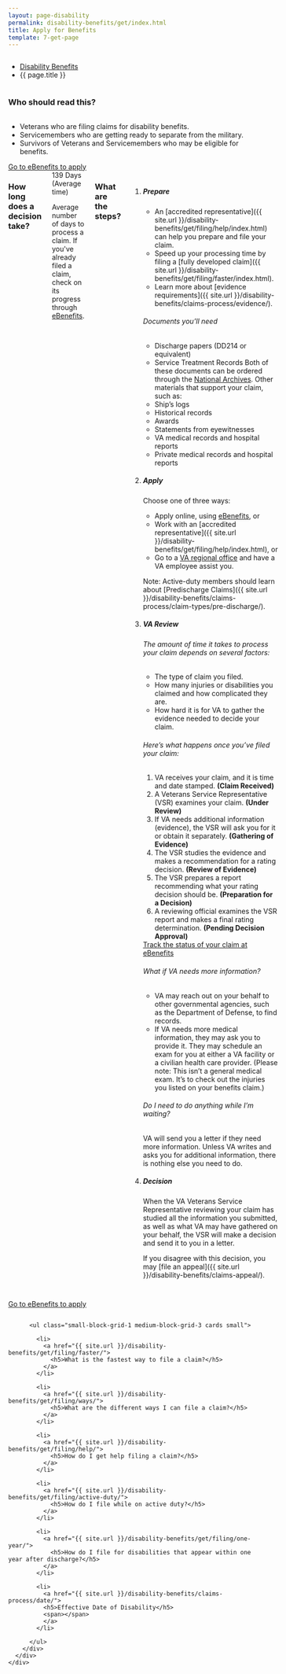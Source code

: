```yaml
---
layout: page-disability
permalink: disability-benefits/get/index.html
title: Apply for Benefits
template: 7-get-page
---
```


<div class="splash">
<div class="row">
<div class="small-12 columns">
<ul class="breadcrumbs" role="menubar" aria-label="Primary">
<li class="parent"><a href="{{ site.url }}/disability-benefits/">Disability Benefits</a></li>
<li class="active">{{ page.title }}</li>
</ul>
</div>
</div>
</div>

<div class="main interior" role="main" markdown="0">
<div class="section one" markdown="0">
<div class="row" markdown="0">
<div class="small-12 columns"  markdown="1">

### Who should read this?

</div>

<div class="small-8 columns"  markdown="1">

- Veterans who are filing claims for disability benefits.
- Servicemembers who are getting ready to separate from the military.
- Survivors of Veterans and Servicemembers who may be eligible for benefits.

</div>

<div class="small-4 columns actions">
<a class="usa-button-primary start" href="https://www.ebenefits.va.gov/ebenefits/homepage">Go to eBenefits to apply</a>
</div>

</div>
</div>

<div class="row" markdown="0">
<div class="small-12 columns"  markdown="1">

### How long does a decision take?

<div class="row" markdown="0">
<div class="small-12 medium-2 columns"  markdown="0">

<div class="card information" markdown="0">
<span class="number" markdown="0">139</span>
<span class="description" markdown="0">Days</span>
<span class="heading" markdown="0">(Average time)</span>

</div>

</div>

<div class="small-12 medium-10 columns">

<div markdown="1">

Average number of days to process a claim. If you've already filed a claim, check on its progress through [eBenefits](https://www.ebenefits.va.gov/ebenefits/about/feature?feature=compensation-pension-claim-status).

</div>
</div>
</div>

<div class="row" markdown="0">
<div class="small-12 columns divider margin top"  markdown="1">

### What are the steps?

<ol class="process">
<li class="step one wow fadeIn animated">

<div markdown="1">

##### Prepare

- An [accredited representative]({{ site.url }}/disability-benefits/get/filing/help/index.html) can help you prepare and file your claim.
- Speed up your processing time by filing a [fully developed claim]({{ site.url }}/disability-benefits/get/filing/faster/index.html).
- Learn more about [evidence requirements]({{ site.url }}/disability-benefits/claims-process/evidence/).

</div>

<div class="feature" markdown="1">

###### Documents you’ll need

- Discharge papers (DD214 or equivalent)
- Service Treatment Records
Both of these documents can be ordered through the [National Archives]( https://www.archives.gov/veterans/military-service-records/).
Other materials that support your claim, such as:
- Ship’s logs
- Historical records
- Awards
- Statements from eyewitnesses
- VA medical records and hospital reports
- Private medical records and hospital reports

</div>

</li>

<li class="step two wow fadeIn animated">

<div markdown="1">

##### Apply

Choose one of three ways:

- Apply online, using [eBenefits]( https://www.ebenefits.va.gov/ebenefits/about/feature?feature=disability-compensation), or
- Work with an [accredited representative]({{ site.url }}/disability-benefits/get/filing/help/index.html), or
- Go to a [VA regional office](http://www.benefits.va.gov/benefits/offices.asp) and have a VA employee assist you.

Note: Active-duty members should learn about [Predischarge Claims]({{ site.url }}/disability-benefits/claims-process/claim-types/pre-discharge/).

</div>

</li>

<li class="step three wow fadeIn animated">

<div markdown="1">

##### VA Review

###### The amount of time it takes to process your claim depends on several factors:

- The type of claim you filed.
- How many injuries or disabilities you claimed and how complicated they are.
- How hard it is for VA to gather the evidence needed to decide your claim.

</div>


<div class="feature" markdown="1">

###### Here’s what happens once you’ve filed your claim:

1. VA receives your claim, and it is time and date stamped. **(Claim Received)**
2. A Veterans Service Representative (VSR) examines your claim. **(Under Review)**
3. If VA needs additional information (evidence), the VSR will ask you for it or obtain it separately. **(Gathering of Evidence)**
4. The VSR studies the evidence and makes a recommendation for a rating decision.
**(Review of Evidence)**
5. The VSR prepares a report recommending what your rating decision should be. **(Preparation for a Decision)**
6. A reviewing official examines the VSR report and makes a final rating determination.
**(Pending Decision Approval)**

</div>

<div class="actions">
<a href="https://www.ebenefits.va.gov/ebenefits/about/feature?feature=disability-compensation" class="usa-button-primary">Track the status of your claim at eBenefits</a>
</div>

<div markdown="1">

###### What if VA needs more information?

- VA may reach out on your behalf to other governmental agencies, such as the Department of Defense, to find records.
- If VA needs more medical information, they may ask you to provide it.  They may schedule an exam for you at either a VA facility or a civilian health care provider. (Please note: This isn’t a general medical exam. It’s to check out the injuries you listed on your benefits claim.)

###### Do I need to do anything while I’m waiting?

VA will send you a letter if they need more information. Unless VA writes and asks you for additional information, there is nothing else you need to do.

</div>

</li>

<li class="step last four wow fadeIn animated">

<div markdown="1">

##### Decision

When the VA Veterans Service Representative reviewing your claim has studied all the information you submitted, as well as what VA may have gathered on your behalf, the VSR will make a decision and send it to you in a letter.

If you disagree with this decision, you may [file an appeal]({{ site.url }}/disability-benefits/claims-appeal/).

</div>

</li>

</ol>

</div>
</div>
</div>
</div>

<div class="section start" markdown="0">
<div class="action" markdown="0">
<div class="row" markdown="0">
<div class="small-12 columns" markdown="0">

<a class="usa-button-primary start" href="https://www.ebenefits.va.gov/ebenefits/homepage">Go to eBenefits to apply</a>

</div>
</div>
</div>
</div>


<div class="navigation">
  <div class="row">
    <div class="small-12 columns">


          <ul class="small-block-grid-1 medium-block-grid-3 cards small">

            <li>
              <a href="{{ site.url }}/disability-benefits/get/filing/faster/">
                <h5>What is the fastest way to file a claim?</h5>
              </a>
            </li>

            <li>
              <a href="{{ site.url }}/disability-benefits/get/filing/ways/">
                <h5>What are the different ways I can file a claim?</h5>
              </a>
            </li>

            <li>
              <a href="{{ site.url }}/disability-benefits/get/filing/help/">
                <h5>How do I get help filing a claim?</h5>
              </a>
            </li>

            <li>
              <a href="{{ site.url }}/disability-benefits/get/filing/active-duty/">
                <h5>How do I file while on active duty?</h5>
              </a>
            </li>

            <li>
              <a href="{{ site.url }}/disability-benefits/get/filing/one-year/">
                <h5>How do I file for disabilities that appear within one year after discharge?</h5>
              </a>
            </li>

            <li>
              <a href="{{ site.url }}/disability-benefits/claims-process/date/">
              <h5>Effective Date of Disability</h5>
              <span></span>
              </a>
            </li>

          </ul>
        </div>
      </div>
    </div>
